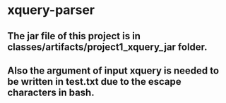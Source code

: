# xquery-parser
## The jar file of this project is in classes/artifacts/project1_xquery_jar folder.
## Also the argument of input xquery is needed to be written in test.txt due to the escape characters in bash.
